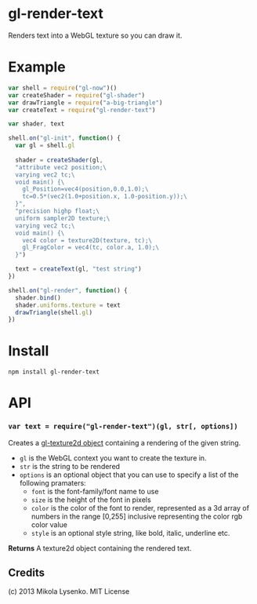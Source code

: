 gl-render-text
==============
Renders text into a WebGL texture so you can draw it.

Example
=======

```javascript
var shell = require("gl-now")()
var createShader = require("gl-shader")
var drawTriangle = require("a-big-triangle")
var createText = require("gl-render-text")

var shader, text

shell.on("gl-init", function() {
  var gl = shell.gl
  
  shader = createShader(gl,
  "attribute vec2 position;\
  varying vec2 tc;\
  void main() {\
    gl_Position=vec4(position,0.0,1.0);\
    tc=0.5*(vec2(1.0+position.x, 1.0-position.y));\
  }",
  "precision highp float;\
  uniform sampler2D texture;\
  varying vec2 tc;\
  void main() {\
    vec4 color = texture2D(texture, tc);\
    gl_FragColor = vec4(tc, color.a, 1.0);\
  }")

  text = createText(gl, "test string")
})

shell.on("gl-render", function() {
  shader.bind()
  shader.uniforms.texture = text
  drawTriangle(shell.gl)
})
```

Install
=======

    npm install gl-render-text
    
API
===

### `var text = require("gl-render-text")(gl, str[, options])`
Creates a [gl-texture2d object](https://github.com/mikolalysenko/gl-texture2d) containing a rendering of the given string.

* `gl` is the WebGL context you want to create the texture in.
* `str` is the string to be rendered
* `options` is an optional object that you can use to specify a list of the following pramaters:
    + `font` is the font-family/font name to use
    + `size` is the height of the font in pixels
    + `color` is the color of the font to render, represented as a 3d array of numbers in the range [0,255] inclusive representing the color rgb color value
    + `style` is an optional style string, like bold, italic, underline etc.

**Returns** A texture2d object containing the rendered text.

## Credits
(c) 2013 Mikola Lysenko. MIT License
